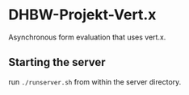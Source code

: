 DHBW-Projekt-Vert.x
====================

Asynchronous form evaluation that uses vert.x.


Starting the server
----------------------

run `./runserver.sh` from within the server directory.
